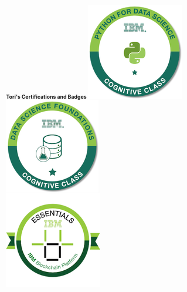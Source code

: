**Tori's Certifications and Badges**
![Image of Python for DS](https://github.com/torimcc/certifications/blob/master/python-for-data-science.png)
![Image of Data Science Foundations](https://github.com/torimcc/certifications/blob/master/data-science-foundations-level-1.png)
![Image of IBM Blockchain Essentials](https://github.com/torimcc/certifications/blob/master/ibm-blockchain-essentials.png)
